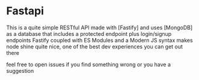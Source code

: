 # Fastapi

This is a quite simple RESTful API made with [Fastify] and uses [MongoDB] as a database that includes a protected endpoint plus login/signup endpoints
Fastify coupled with ES Modules and a Modern JS syntax makes node shine quite nice, one of the best dev experiences you can get out there

feel free to open issues if you find something wrong or you have a suggestion
